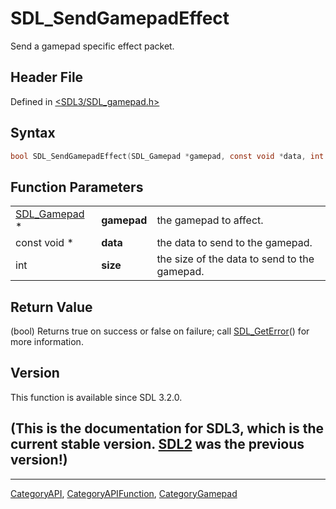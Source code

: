 # SDL_SendGamepadEffect

Send a gamepad specific effect packet.

## Header File

Defined in [<SDL3/SDL_gamepad.h>](https://github.com/libsdl-org/SDL/blob/main/include/SDL3/SDL_gamepad.h)

## Syntax

```c
bool SDL_SendGamepadEffect(SDL_Gamepad *gamepad, const void *data, int size);
```

## Function Parameters

|                              |             |                                              |
| ---------------------------- | ----------- | -------------------------------------------- |
| [SDL_Gamepad](SDL_Gamepad) * | **gamepad** | the gamepad to affect.                       |
| const void *                 | **data**    | the data to send to the gamepad.             |
| int                          | **size**    | the size of the data to send to the gamepad. |

## Return Value

(bool) Returns true on success or false on failure; call
[SDL_GetError](SDL_GetError)() for more information.

## Version

This function is available since SDL 3.2.0.

## (This is the documentation for SDL3, which is the current stable version. [SDL2](https://wiki.libsdl.org/SDL2/) was the previous version!)



----
[CategoryAPI](CategoryAPI), [CategoryAPIFunction](CategoryAPIFunction), [CategoryGamepad](CategoryGamepad)

